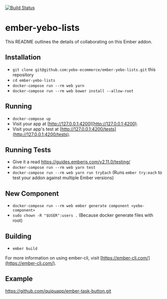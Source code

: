 [![Build Status](https://circleci.com/gh/yebo-ecommerce/ember-yebo-lists/tree/master.svg?style=shield&circle-token=16e7094b5c52e1fdbd584969bffa76688c0f0b0d)](https://circleci.com/gh/yebo-ecommerce/ember-yebo-lists/tree/master)

# ember-yebo-lists

This README outlines the details of collaborating on this Ember addon.

## Installation

* `git clone git@github.com:yebo-ecommerce/ember-yebo-lists.git` this repository
* `cd ember-yebo-lists`
* `docker-compose run --rm web yarn`
* `docker-compose run --rm web bower install --allow-root`

## Running

* `docker-compose up`
* Visit your app at [http://127.0.0.1:4200](http://127.0.0.1:4200).
* Visit your app's test at [http://127.0.0.1:4200/tests](http://127.0.0.1:4200/tests).

## Running Tests

* Give it a read https://guides.emberjs.com/v2.11.0/testing/
* `docker-compose run --rm web yarn test`
* `docker-compose run --rm web yarn run tryEach` (Runs `ember try:each` to test your addon against multiple Ember versions)

## New Component
* `docker-compose run --rm web ember generate component <yebo-component>`
* `sudo chown -R "$USER":users .` (Because docker generate files with root)

## Building

* `ember build`

For more information on using ember-cli, visit [https://ember-cli.com/](https://ember-cli.com/).


## Example
https://github.com/quipuapp/ember-task-button.git
